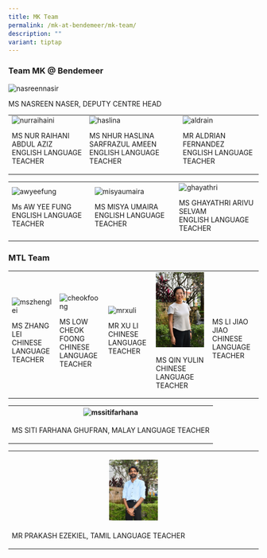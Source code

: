 ```yaml
---
title: MK Team
permalink: /mk-at-bendemeer/mk-team/
description: ""
variant: tiptap
---
```

<h3>Team MK @ Bendemeer</h3>
<div class="isomer-image-wrapper">
<img style="width: 40%;" height="auto" width="100%" alt="nasreennasir" src="https://file.for.edu.sg/nasreennasir.JPG">
</div>
<p>MS NASREEN NASER, DEPUTY CENTRE HEAD</p>
<table style="minWidth: 75px">
<colgroup>
<col>
<col>
<col>
</colgroup>
<tbody>
<tr>
<td rowspan="1" colspan="1">
<div class="isomer-image-wrapper">
<img style="width: 90%;" height="auto" width="100%" alt="nurraihaini" src="https://file.for.edu.sg/nurraihaini.JPG">
</div>
<p>MS NUR RAIHANI ABDUL AZIZ
<br>ENGLISH LANGUAGE TEACHER</p>
</td>
<td rowspan="1" colspan="1">
<div class="isomer-image-wrapper">
<img style="width: 90%;" height="auto" width="100%" alt="haslina" src="https://file.for.edu.sg/haslina.JPG">
</div>
<p>MS NHUR HASLINA SARFRAZUL AMEEN
<br>ENGLISH LANGUAGE TEACHER</p>
</td>
<td rowspan="1" colspan="1">
<div class="isomer-image-wrapper">
<img style="width: 90%;" height="auto" width="100%" alt="aldrain" src="https://file.for.edu.sg/aldrain.JPG">
</div>
<p>MR ALDRIAN FERNANDEZ
<br>ENGLISH LANGUAGE TEACHER</p>
</td>
</tr>
</tbody>
</table>
<table style="minWidth: 75px">
<colgroup>
<col>
<col>
<col>
</colgroup>
<tbody>
<tr>
<td rowspan="1" colspan="1">
<div class="isomer-image-wrapper">
<img style="width: 90%;" height="auto" width="100%" alt="awyeefung" src="https://file.for.edu.sg/awyeefung.JPG">
</div>
<p>Ms AW YEE FUNG
<br>ENGLISH LANGUAGE TEACHER</p>
</td>
<td rowspan="1" colspan="1">
<div class="isomer-image-wrapper">
<img style="width: 90%;" height="auto" width="100%" alt="misyaumaira" src="https://file.for.edu.sg/misyaumaira.JPG">
</div>
<p>MS MISYA UMAIRA
<br>ENGLISH LANGUAGE TEACHER</p>
</td>
<td rowspan="1" colspan="1">
<div class="isomer-image-wrapper">
<img style="width: 100%" height="auto" width="100%" alt="ghayathri" src="https://file.for.edu.sg/ghayathri.JPG">
</div>
<p>MS GHAYATHRI ARIVU SELVAM
<br>ENGLISH LANGUAGE TEACHER</p>
</td>
</tr>
</tbody>
</table>
<h3>MTL Team</h3>
<table style="minWidth: 125px">
<colgroup>
<col>
<col>
<col>
<col>
<col>
</colgroup>
<tbody>
<tr>
<td rowspan="1" colspan="1">
<div class="isomer-image-wrapper">
<img style="width: 73%;" height="auto" width="100%" alt="mszhenglei" src="https://file.for.edu.sg/mszhenglei.JPG">
</div>
<p>MS ZHANG LEI
<br>CHINESE LANGUAGE TEACHER</p>
</td>
<td rowspan="1" colspan="1">
<div class="isomer-image-wrapper">
<img style="width: 73%;" height="auto" width="100%" alt="cheokfoong" src="https://file.for.edu.sg/mslowchokfong.jpeg">
</div>
<p>MS LOW CHEOK FOONG
<br>CHINESE LANGUAGE TEACHER</p>
</td>
<td rowspan="1" colspan="1">
<div class="isomer-image-wrapper">
<img style="width: 73%;" height="auto" width="100%" alt="mrxuli" src="https://file.for.edu.sg/mrxuli.JPG">
</div>
<p>MR XU LI
<br>CHINESE LANGUAGE TEACHER</p>
</td>
<td rowspan="1" colspan="1">
<div class="isomer-image-wrapper">
<img style="width: 97%;" height="auto" width="100%" alt="WhatsApp_Image_2024_01_18_at_10_34_54" src="/images/WhatsApp_Image_2024_01_18_at_10_34_54.jpeg">
</div>
<p>MS QIN YULIN
<br>CHINESE LANGUAGE TEACHER</p>
</td>
<td rowspan="1" colspan="1">
<div class="isomer-image-wrapper">
<img style="width: 90%;" height="auto" width="100%" alt="" src="/images/LJJ.jpg">
</div>
<p></p>
<p>MS LI JIAO JIAO CHINESE LANGUAGE TEACHER</p>
</td>
</tr>
</tbody>
</table>
<p></p>
<table style="minWidth: 25px">
<colgroup>
<col>
</colgroup>
<tbody>
<tr>
<th rowspan="1" colspan="1">
<div class="isomer-image-wrapper">
<img style="width: 20%;" height="auto" width="100%" alt="mssitifarhana" src="https://file.for.edu.sg/mssitifarhana.JPG">
</div>
</th>
</tr>
<tr>
<td rowspan="1" colspan="1">
<p>MS SITI FARHANA GHUFRAN, MALAY LANGUAGE TEACHER</p>
</td>
</tr>
</tbody>
</table>
<table style="minWidth: 25px">
<colgroup>
<col>
</colgroup>
<tbody>
<tr>
<th rowspan="1" colspan="1">
<p></p>
<div class="isomer-image-wrapper">
<img style="width: 20%;" height="auto" width="100%" alt="" src="/images/WhatsApp_Image_2024_10_22_at_3_34_05_PM.jpg">
</div>
</th>
</tr>
<tr>
<td rowspan="1" colspan="1">
<p>MR PRAKASH EZEKIEL, TAMIL LANGUAGE TEACHER</p>
</td>
</tr>
</tbody>
</table>
<p></p>
<p></p>